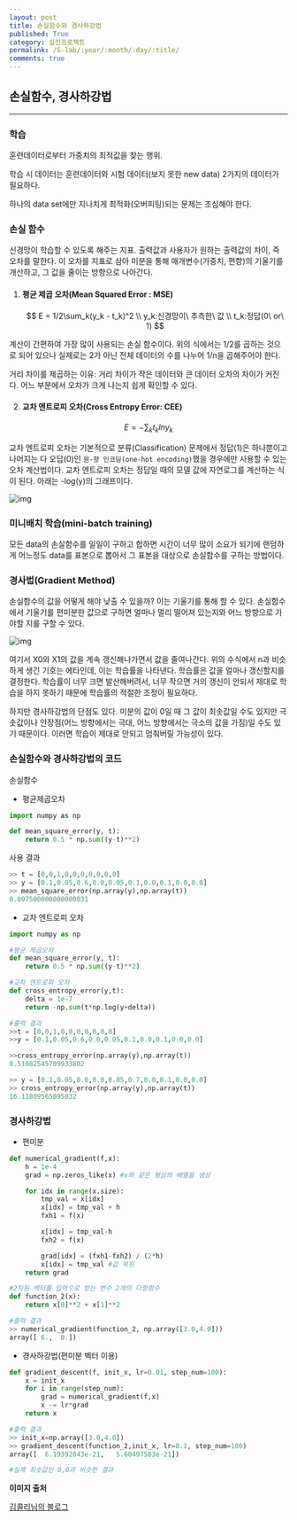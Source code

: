 ```yaml
---
layout: post
title: 손실함수와 경사하강법
published: True
category: 실전프로젝트
permalink: /S-lab/:year/:month/:day/:title/
comments: true
---
```


## 손실함수, 경사하강법

-----------

### **학습**

훈련데이터로부터 가중치의 최적값을 찾는 행위.

학습 시 데이터는 훈련데이터와 시험 데이터(보지 못한 new data) 2가지의 데이터가 필요하다.

하나의 data set에만 지나치게 최적화(오버피팅)되는 문제는 조심해야 한다.



### 손실 함수

신경망이 학습할 수 있도록 해주는 지표. 출력값과 사용자가 원하는 출력값의 차이, 즉 오차를 말한다. 이 오차를 지표로 삼아 미분을 통해 매개변수(가중치, 편향)의 기울기를 개산하고, 그 값을 줄이는 방향으로 나아간다.

1. #### 평균 제곱 오차(Mean Squared Error : MSE)

   $$
   E = 1/2\sum_k(y_k - t_k)^2 \\
   y_k:신경망이\ 추측한\ 값 \\
   t_k:정답(0\ or\ 1)
   $$

계산이 간편하여 가장 많이 사용되는 손실 함수이다. 위의 식에서는 1/2를 곱하는 것으로 되어 있으나 실제로는 2가 아닌 전체 데이터의 수를 나누어 1/n을 곱해주어야 한다.

거리 차이를 제곱하는 이유: 거리 차이가 작은 데이터와 큰 데이터 오차의 차이가 커진다. 어느 부분에서 오차가 크게 나는지 쉽게 확인할 수 있다.



2. #### 교차 엔트로피 오차(Cross Entropy Error: CEE)

$$
E=-\sum_kt_klny_k
$$

교차 엔트로피 오차는 기본적으로 분류(Classification) 문제에서 정답(1)은 하나뿐이고 나머지는 다 오답(0)인 `원-핫 인코딩(one-hot encoding)`했을 경우에만 사용할 수 있는 오차 계산법이다. 교차 엔트로피 오차는 정답일 때의 모델 값에 자연로그를 계산하는 식이 된다. 아래는 -log(y)의 그래프이다.

![img](https://t1.daumcdn.net/cfile/tistory/99384F355A928B1C06)

### 

### 미니배치 학습(mini-batch training)

모든 data의 손실함수를 일일이 구하고 합하면 시간이 너무 많이 소요가 되기에 랜덤하게 어느정도 data를 표본으로 뽑아서 그 표본을 대상으로 손실함수를 구하는 방법이다.



### 경사법(Gradient Method)

손실함수의 값을 어떻게 해야 낮출 수 있을까? 이는 기울기를 통해 할 수 있다. 손실함수에서 기울기를 편미분한 값으로 구하면 얼마나 멀리 떨어져 있는지와 어느 방향으로 가야할 지를 구할 수 있다.

![img](https://t1.daumcdn.net/cfile/tistory/9912EE395A9292C918)

여기서 X0와 X1의 값을 계속 갱신해나가면서 값을 줄여나간다. 위의 수식에서 n과 비슷하게 생긴 기호는 에타인데, 이는 학습률을 나타낸다. 학습률은 값을 얼마나 갱신할지를 결정한다. 학습률이 너무 크면 발산해버려서, 너무 작으면 거의 갱신이 안되서 제대로 학습을 하지 못하기 때문에 학습률의 적절한 조정이 필요하다.

하지만 경사하강법의 단점도 있다. 미분의 값이 0일 때 그 값이 최솟값일 수도 있지만 극솟값이나 안장점(어느 방향에서는 극대, 어느 방향에서는 극소의 값을 가짐)일 수도 있기 때문이다. 이러면 학습이 제대로 안되고 멈춰버릴 가능성이 있다.



### 손실함수와 경사하강법의 코드 

손실함수

- 평균제곱오차

```python
import numpy as np

def mean_square_error(y, t):
    return 0.5 * np.sum((y-t)**2)
```

사용 결과

```python
>> t = [0,0,1,0,0,0,0,0,0,0]
>> y = [0.1,0.05,0.6,0.0,0.05,0.1,0.0,0.1,0.0,0.0]
>> mean_square_error(np.array(y),np.array(t))
0.097500000000000031
```



- 교차 엔트로피 오차

```python
import numpy as np

#평균 제곱오차
def mean_square_error(y, t):
    return 0.5 * np.sum((y-t)**2)

#교차 엔트로피 오차
def cross_entropy_error(y,t):
    delta = 1e-7
    return -np.sum(t*np.log(y+delta))

#출력 결과
>>t = [0,0,1,0,0,0,0,0,0,0]
>>y = [0.1,0.05,0.6,0.0,0.05,0.1,0.0,0.1,0.0,0.0]

>>cross_entropy_error(np.array(y),np.array(t))
0.51082545709933802

>> y = [0.1,0.05,0.0,0.0,0.05,0.7,0.0,0.1,0.0,0.0]
>> cross_entropy_error(np.array(y),np.array(t))
16.11809565095832
```



### 경사하강법

- 편미분

```python
def numerical_gradient(f,x):
    h = 1e-4
    grad = np.zeros_like(x) #x와 같은 형상의 배열을 생성

    for idx in range(x.size):
        tmp_val = x[idx]
        x[idx] = tmp_val + h
        fxh1 = f(x)

        x[idx] = tmp_val-h
        fxh2 = f(x)

        grad[idx] = (fxh1-fxh2) / (2*h)
        x[idx] = tmp_val #값 복원
    return grad

#2차원 벡터를 입력으로 받는 변수 2개의 다항함수
def function_2(x):
    return x[0]**2 + x[1]**2

#출력 결과
>> numerical_gradient(function_2, np.array([3.0,4.0]))
array([ 6.,  8.])
```



- 경사하강법(편미분 벡터 이용)

```python
def gradient_descent(f, init_x, lr=0.01, step_num=100):
    x = init_x
    for i in range(step_num):
        grad = numerical_gradient(f,x)
        x -= lr*grad
    return x

#출력 결과
>> init_x=np.array([3.0,4.0])
>> gradient_descent(function_2,init_x, lr=0.1, step_num=100)
array([  6.19392843e-21,   5.60497583e-21])

#실제 최솟값인 0,0과 비슷한 결과
```



**이미지 출처**

[김콜리님의 블로그](<https://kolikim.tistory.com/37?category=733477>)